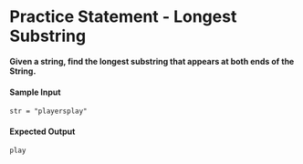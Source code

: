 # Practice Statement - Longest Substring 

**Given a string, find the longest substring that appears at both ends of the String.​**

#### Sample Input
	
    str = "playersplay"

#### Expected Output

	play	

